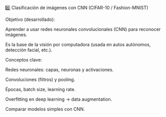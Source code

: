 4️⃣ Clasificación de imágenes con CNN (CIFAR-10 / Fashion-MNIST)

Objetivo (desarrollado):

Aprender a usar redes neuronales convolucionales (CNN) para reconocer imágenes.

Es la base de la visión por computadora (usada en autos autónomos, detección facial, etc.).

Conceptos clave:

Redes neuronales: capas, neuronas y activaciones.

Convoluciones (filtros) y pooling.

Épocas, batch size, learning rate.

Overfitting en deep learning → data augmentation.

Comparar modelos simples con CNN.